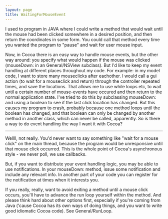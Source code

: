```yaml
---
layout: page
title: WaitingForMouseEvent
---
```




I used to program in JAVA where I could write a method that would wait until the mouse had been clicked somewhere in a desired position, and then return the coordinates in some form.  You could call that method every time you wanted the program to "pause" and wait for user mouse input.

Now, in Cocoa there is an easy way to handle mouse events, but the other way around: you specify what would happen if the mouse was clicked (mouseDown: in an General/NSView subclass).  But I'd like to keep my event handling at different places throughout my code.  For example: in my model code, I want to store many mouseclicks after eachother.  I would call a gui action (to wait for a mouseclick and return) through the controller repeated times, and save the locations.  That allows me to use while loops etc, to wait until a certain number of mouse-events have occured and then return to the normal application state.
I've tried to do this by subclassing mouseDown: and using a boolean to see if the last click location has changed.  But this causes my program to crash, probably because one method loops until the boolean has changed, and that boolean can only be changed by another method in another class, which can never be called, apparently.
So is there a way to do event handling the way I want it with Cocoa?

----

Wellll, not really.  You'd never want to say something like "wait for a mouse click" on the main thread, because the program would be unresponsive until that mouse click occurred.  This is the whole point of Cocoa's asynchronous style - we never poll, we use callbacks.  

But, if you want to distribute your event handling logic, you may be able to use notifications.  In your mouseDown: method, issue some notification and include any relevant info.  In another part of your code you can register for the notification at times when it interests you.

If you really, really, want to avoid exiting a method until a mouse click occurs, you'll have to advance the run loop yourself within the method.  And please think hard about other options first, especially if you're coming from Java ('cause Cocoa has its own ways of doing things, and you want to write good idiomatic Cocoa code).  See General/RunLoop.
